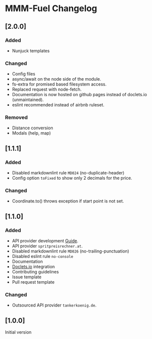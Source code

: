 # MMM-Fuel Changelog

## [2.0.0]

### Added

* Nunjuck templates

### Changed

* Config files
* async/await on the node side of the module.
* fs-extra for promised based filesystem access.
* Replaced request with node-fetch.
* Documentation is now hosted on github pages instead of doclets.io (unmaintained).
* eslint recommended instead of airbnb ruleset.

### Removed

* Distance conversion
* Modals (help, map)

## [1.1.1]

### Added

* Disabled markdownlint rule `MD024` (no-duplicate-header)
* Config option `toFixed` to show only 2 decimals for the price.

### Changed

* Coordinate.to() throws exception if start point is not set.

## [1.1.0]

### Added

* API provider development [Guide](apis).
* API provider `spritpreisrechner.at`.
* Disabled markdownlint rule `MD026` (no-trailing-punctuation)
* Disabled eslint rule `no-console`
* Documentation
* [Doclets.io](https://doclets.io/fewieden/MMM-Fuel/master) integration
* Contributing guidelines
* Issue template
* Pull request template

### Changed

* Outsourced API provider `tankerkoenig.de`.

## [1.0.0]

Initial version
